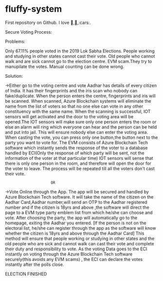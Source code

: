 # fluffy-system
First repository on Github.
I love :football:,:chicken:,:cars:.


Secure Voting Process:

Problems:

Only 67.11% people voted in the 2019 Lok Sabha Elections.
People working and studying in other states cannot cast their vote.
Old people who cannot walk and are sick cannot go to the election centre.
EVM scam.They try to manupilate the votes.
Manual counting can be done wrong.



Solution:

->Either go to the voting centre and vote
    Aadhar has details of every citizen of India. It has their fingerprints and the iris scan who nobody can fake/duplicate.
    When the person enters the centre, fingerprints and iris will be scanned. When scanned, Azure Blockchain systems will eliminate the name
   from the list of voters so that no one else can vote in any other constituency with the same name. When the scanning is successful, IOT sensors
   will get activated and the door to the voting area will be opened.The IOT sensors will make sure only one person enters the room or else an alarm
   will ring which everyone can hear and the person can be held and put into jail. 
   This will ensure nobody else can enter the voting area.
   When casting the vote, you can press only one button,the button next to the party you want to vote for.
   The EVM consists of Azure Blockchain Tech software which instantly sends the response of the voter to a database handled by ECI(Only the 
   response of which party will be sent, not the information of the voter at that particular time)
   IOT sensors will sense that there is only one person in the room, and therefore will open the door for the voter to leave.
   The process will be repeated till all the voters don't cast their vote.
                         
                         
                         
                         OR




->Vote Online through the App.
     The app will be secured and handled by Azure Blockchain Tech software.
     It will take the name of the citizen on the Aadhar Card,Aadhar number,will send an OTP to the Aadhar registered number and if the citizen is
     18yrs and above ,the software will direct the page to a EVM type party emblem list from which he/she can choose and vote. 
     After choosing the party, the app will automatically go to the homepage, exiting the Aadhar you entered.
     [If the person is not on the electoral list, he/she can register through the app as the software will know whether the citizen is 18yrs and above
     through the Aadhar Card]
     This method will ensure that people working or studying in other states and the old people who are sick and cannot walk
     can cast their vote and complete their duty and responsibility to vote.
As the voting Data goes to the ECI instantly on voting through the Azure Blockchain Tech software securely(this avoids any EVM scams)
, the ECI can declare the votes instantly after the polls close.

ELECTION FINISHED 
     
